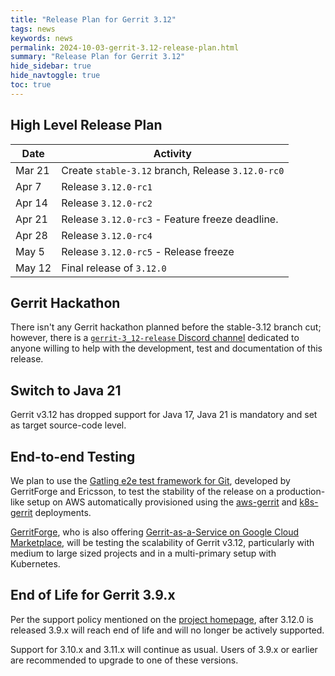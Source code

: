 ```yaml
---
title: "Release Plan for Gerrit 3.12"
tags: news
keywords: news
permalink: 2024-10-03-gerrit-3.12-release-plan.html
summary: "Release Plan for Gerrit 3.12"
hide_sidebar: true
hide_navtoggle: true
toc: true
---
```


## High Level Release Plan

| Date       | Activity                                          |
|------------|---------------------------------------------------|
| Mar 21     | Create `stable-3.12` branch, Release `3.12.0-rc0` |
| Apr  7     | Release `3.12.0-rc1`                              |
| Apr 14     | Release `3.12.0-rc2`                              |
| Apr 21     | Release `3.12.0-rc3` - Feature freeze deadline.   |
| Apr 28     | Release `3.12.0-rc4`                              |
| May  5     | Release `3.12.0-rc5` - Release freeze             |
| May 12     | Final release of `3.12.0`                         |

## Gerrit Hackathon

There isn't any Gerrit hackathon planned before the stable-3.12 branch cut; however,
there is a [`gerrit-3_12-release` Discord channel](https://discord.com/channels/775374026587373568/1353333423636348968)
dedicated to anyone willing to help with the development, test and documentation
of this release.

## Switch to Java 21

Gerrit v3.12 has dropped support for Java 17, Java 21 is mandatory and
set as target source-code level.

## End-to-end Testing

We plan to use the
[Gatling e2e test framework for Git](https://gerrit-review.googlesource.com/Documentation/dev-e2e-tests.html),
developed by GerritForge and Ericsson, to test the stability of the release
on a production-like setup on AWS automatically provisioned using the
[aws-gerrit](https://gerrit.googlesource.com/aws-gerrit) and
[k8s-gerrit](https://gerrit.googlesource.com/k8s-gerrit) deployments.

[GerritForge](https://www.gerritforge.com), who is also offering
[Gerrit-as-a-Service on Google Cloud Marketplace](https://gerritforge.com/gaas.html),
will be testing the scalability of Gerrit v3.12, particularly with
medium to large sized projects and in a multi-primary setup with Kubernetes.

## End of Life for Gerrit 3.9.x

Per the support policy mentioned on the
[project homepage](https://www.gerritcodereview.com/support.html#supported-versions),
after 3.12.0 is released 3.9.x will reach end of life and will no longer be
actively supported.

Support for 3.10.x and 3.11.x will continue as usual.
Users of 3.9.x or earlier are recommended to upgrade to one of these versions.
